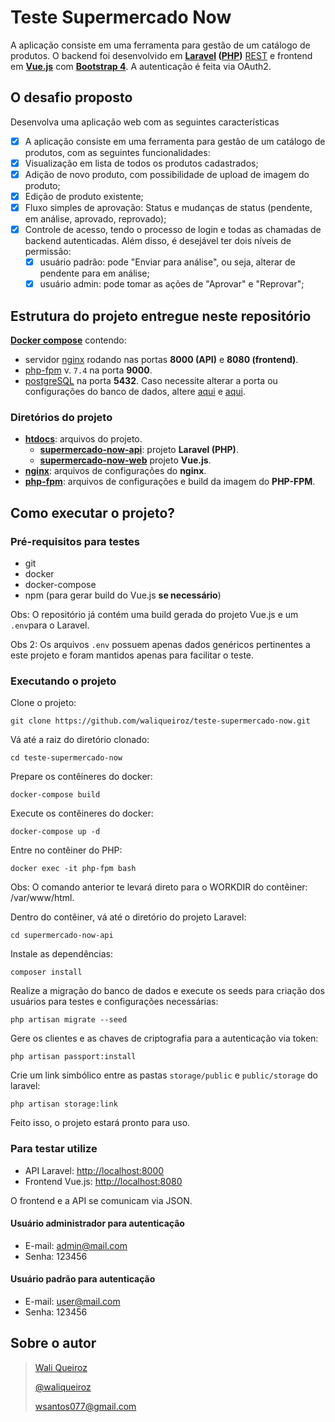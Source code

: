 # Teste Supermercado Now
A aplicação consiste em uma ferramenta para gestão de um catálogo de produtos.
O backend foi desenvolvido em **[Laravel](https://laravel.com/) ([PHP](https://www.php.net/))** [REST](https://www.w3.org/2001/sw/wiki/REST) e frontend em **[Vue.js](https://vuejs.org/)** com **[Bootstrap 4](https://getbootstrap.com/docs/4.0/getting-started/introduction/)**. A autenticação é feita via OAuth2.

## O desafio proposto

Desenvolva uma aplicação web com as seguintes características
- [x]  A aplicação consiste em uma ferramenta para gestão de um catálogo de produtos, com
as seguintes funcionalidades:
  - [x] Visualização em lista de todos os produtos cadastrados;
  - [x] Adição de novo produto, com possibilidade de upload de imagem do produto;
  - [x] Edição de produto existente;
  - [x] Fluxo simples de aprovação: Status e mudanças de status (pendente, em análise,
      aprovado, reprovado);
  - [x] Controle de acesso, tendo o processo de login e todas as
      chamadas de backend autenticadas. Além disso, é desejável ter dois níveis de permissão:
    - [x] usuário padrão: pode &quot;Enviar para análise&quot;, ou seja, alterar de pendente para em análise;
    - [x] usuário admin: pode tomar as ações de &quot;Aprovar&quot; e &quot;Reprovar&quot;;

## Estrutura do projeto entregue neste repositório
**[Docker compose](https://docs.docker.com/compose/)** contendo:
- servidor [nginx](https://www.nginx.com/) rodando nas portas **8000 (API)** e **8080 (frontend)**.
- [php-fpm](https://www.php.net/manual/en/install.fpm.php) v. `7.4` na porta **9000**.
- [postgreSQL](https://www.postgresql.org/) na porta **5432**. Caso necessite alterar a porta ou configurações do banco de dados, altere [aqui](https://github.com/waliqueiroz/teste-supermercado-now/blob/master/.env) e [aqui](https://github.com/waliqueiroz/teste-supermercado-now/blob/master/htdocs/supermercado-now-api/.env).

### Diretórios do projeto
- **[htdocs](https://github.com/waliqueiroz/teste-supermercado-now/tree/master/htdocs)**: arquivos do projeto.
  - **[supermercado-now-api](https://github.com/waliqueiroz/teste-supermercado-now/tree/master/htdocs/supermercado-now-api)**: projeto **Laravel (PHP)**.
  - **[supermercado-now-web](https://github.com/waliqueiroz/teste-supermercado-now/tree/master/htdocs/supermercado-now-web)** projeto **Vue.js**.
- **[nginx](https://github.com/waliqueiroz/teste-supermercado-now/tree/master/nginx)**: arquivos de configurações do **nginx**.
- **[php-fpm](https://github.com/waliqueiroz/teste-supermercado-now/tree/master/php-fpm)**: arquivos de configurações e build da imagem do **PHP-FPM**.

## Como executar o projeto?

### Pré-requisitos para testes
* git
* docker
* docker-compose
* npm (para gerar build do Vue.js **se necessário**)

Obs: O repositório já contém uma build gerada do projeto Vue.js e um `.env`para o Laravel.

Obs 2: Os arquivos `.env` possuem apenas dados genéricos pertinentes a este projeto e foram mantidos apenas para facilitar o teste.

### Executando o projeto
Clone o projeto:
```
git clone https://github.com/waliqueiroz/teste-supermercado-now.git
```

Vá até a raiz do diretório clonado:
```
cd teste-supermercado-now
```

Prepare os contêineres do docker:
```
docker-compose build
```

Execute os contêineres do docker:
```
docker-compose up -d

```
Entre no contêiner do PHP:
```
docker exec -it php-fpm bash
```
Obs: O comando anterior te levará direto para o WORKDIR do contêiner: /var/www/html.

Dentro do contêiner, vá até o diretório do projeto Laravel:
```
cd supermercado-now-api
```

Instale as dependências:
```
composer install
```

Realize a migração do banco de dados e execute os seeds para criação dos usuários para testes e configurações necessárias:
```
php artisan migrate --seed
```

Gere os clientes e as chaves de criptografia para a autenticação via token:
```
php artisan passport:install
```

Crie um link simbólico entre as pastas `storage/public` e `public/storage` do laravel:

```
php artisan storage:link
```

Feito isso, o projeto estará pronto para uso.

### Para testar utilize
* API Laravel: [http://localhost:8000](http://localhost:8000/)
* Frontend Vue.js: [http://localhost:8080](http://localhost:8080/)

O frontend e a API se comunicam via JSON.

#### Usuário administrador para autenticação

- E-mail: admin@mail.com
- Senha: 123456

#### Usuário padrão para autenticação

- E-mail: user@mail.com
- Senha: 123456

## Sobre o autor
> [Wali Queiroz](https://www.linkedin.com/in/waliqueiroz/)
> 
> [@waliqueiroz](https://github.com/waliqueiroz)
> 
> [wsantos077@gmail.com](mailto:wsantos077@gmail.com)

